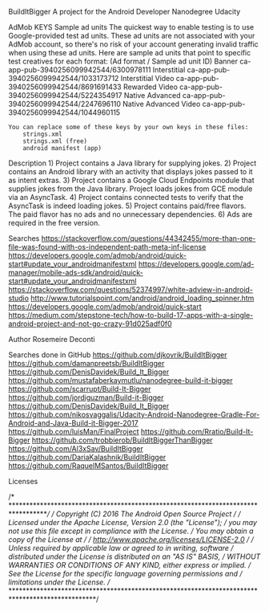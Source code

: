 BuildItBigger
    A project for the Android Developer Nanodegree Udacity

AdMob KEYS
    Sample ad units
    The quickest way to enable testing is to use Google-provided test ad units.
    These ad units are not associated with your AdMob account, so there's no risk of your account
    generating invalid traffic when using these ad units. Here are sample ad units that point to
    specific test creatives for each format: (Ad format / Sample ad unit ID)
    Banner
    ca-app-pub-3940256099942544/6300978111
    Interstitial
    ca-app-pub-3940256099942544/1033173712
    Interstitial Video
    ca-app-pub-3940256099942544/8691691433
    Rewarded Video
    ca-app-pub-3940256099942544/5224354917
    Native Advanced
    ca-app-pub-3940256099942544/2247696110
    Native Advanced Video
    ca-app-pub-3940256099942544/1044960115

    You can replace some of these keys by your own keys in these files:
        strings.xml
        strings.xml (free)
        android manifest (app)

Description
    1) Project contains a Java library for supplying jokes.
    2) Project contains an Android library with an activity that displays jokes passed to it
    as intent extras.
    3) Project contains a Google Cloud Endpoints module that supplies jokes from the Java library.
    Project loads jokes from GCE module via an AsyncTask.
    4) Project contains connected tests to verify that the AsyncTask is indeed loading jokes.
    5) Project contains paid/free flavors. The paid flavor has no ads and no unnecessary
    dependencies.
    6) Ads are required in the free version.

Searches
    https://stackoverflow.com/questions/44342455/more-than-one-file-was-found-with-os-independent-path-meta-inf-license
    https://developers.google.com/admob/android/quick-start#update_your_androidmanifestxml
    https://developers.google.com/ad-manager/mobile-ads-sdk/android/quick-start#update_your_androidmanifestxml
    https://stackoverflow.com/questions/52374997/white-adview-in-android-studio
    http://www.tutorialspoint.com/android/android_loading_spinner.htm
    https://developers.google.com/admob/android/quick-start
    https://medium.com/stepstone-tech/how-to-build-17-apps-with-a-single-android-project-and-not-go-crazy-91d025adf0f0

Author
    Rosemeire Deconti

Searches done in GitHub
    https://github.com/djkovrik/BuildItBigger
    https://github.com/damanpreetsb/BuildItBigger
    https://github.com/DenisDavidek/Build_It_Bigger
    https://github.com/mustafaberkaymutlu/nanodegree-build-it-bigger
    https://github.com/scarrupt/Build-It-Bigger
    https://github.com/jordiguzman/Build-it-Bigger
    https://github.com/DenisDavidek/Build_It_Bigger
    https://github.com/nikosvaggalis/Udacity-Android-Nanodegree-Gradle-For-Android-and-Java-Build-it-Bigger-2017
    https://github.com/luisMan/FinalProject
    https://github.com/Rratio/Build-It-Bigger
    https://github.com/trobbierob/BuildItBiggerThanBigger
    https://github.com/Al3xSav/BuildItBigger
    https://github.com/DariaKalashnik/BuildItBigger
    https://github.com/RaquelMSantos/BuildItBigger

Licenses

/* ************************************************************************************************/
/* Copyright (C) 2016 The Android Open Source Project
/*
/* Licensed under the Apache License, Version 2.0 (the "License");
/* you may not use this file except in compliance with the License.
/* You may obtain a copy of the License at
/*
/*     http://www.apache.org/licenses/LICENSE-2.0
/*
/* Unless required by applicable law or agreed to in writing, software
/* distributed under the License is distributed on an "AS IS" BASIS,
/* WITHOUT WARRANTIES OR CONDITIONS OF ANY KIND, either express or implied.
/* See the License for the specific language governing permissions and
/* limitations under the License.
/* ************************************************************************************************/
